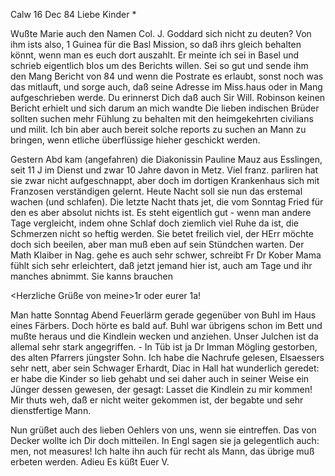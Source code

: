  Calw 16 Dec 84
Liebe Kinder <Marie>*

Wußte Marie auch den Namen Col. J. Goddard sich nicht zu deuten? Von ihm ists also, 1 Guinea für die Basl Mission, so daß ihrs gleich behalten könnt, wenn man es euch dort auszahlt. Er meinte ich sei in Basel und schrieb eigentlich blos um des Berichts willen. Sei so gut und sende ihm den Mang Bericht von 84 und wenn die Postrate es erlaubt, sonst noch was das mitlauft, und sorge auch, daß seine Adresse im Miss.haus oder in Mang aufgeschrieben werde. Du erinnerst Dich daß auch Sir Will. Robinson keinen Bericht erhielt und sich darum an mich wandte Die lieben indischen Brüder sollten suchen mehr Fühlung zu behalten mit den heimgekehrten civilians und milit. Ich bin aber auch bereit solche reports zu suchen an Mann zu bringen, wenn etliche überflüssige hieher geschickt werden.

Gestern Abd kam (angefahren) die Diakonissin Pauline Mauz aus Esslingen, seit 11 J im Dienst und zwar 10 Jahre davon in Metz. Viel franz. parliren hat sie zwar nicht aufgeschnappt, aber doch im dortigen Krankenhaus sich mit Franzosen verständigen gelernt. Heute Nacht soll sie nun das erstemal wachen (und schlafen). Die letzte Nacht thats jet, die vom Sonntag Fried für den es aber absolut nichts ist. Es steht eigentlich gut - wenn man andere Tage vergleicht, indem ohne Schlaf doch ziemlich viel Ruhe da ist, die Schmerzen nicht so heftig werden. Sie betet freilich viel, der HErr möchte doch sich beeilen, aber man muß eben auf sein Stündchen warten. Der Math Klaiber in Nag. gehe es auch sehr schwer, schreibt Fr Dr Kober 
Mama fühlt sich sehr erleichtert, daß jetzt jemand hier ist, auch am Tage und ihr manches abnimmt. Sie kanns brauchen

<Herzliche Grüße von meine>1r oder eurer <lieben Mam>1a!

Man hatte Sonntag Abend Feuerlärm gerade gegenüber von Buhl im Haus eines Färbers. Doch hörte es bald auf. Buhl war übrigens schon im Bett und mußte heraus und die Kindlein wecken und anziehen. Unser Julchen ist da allemal sehr stark angegriffen. - In Tüb ist ja Dr Imman Mögling gestorben, des alten Pfarrers jüngster Sohn. Ich habe die Nachrufe gelesen, Elsaessers sehr nett, aber sein Schwager Erhardt, Diac in Hall hat wunderlich geredet: er habe die Kinder so lieb gehabt und sei daher auch in seiner Weise ein Jünger dessen gewesen, der gesagt: Lasset die Kindlein zu mir kommen! Mir thuts weh, daß er nicht weiter gekommen ist, der begabte und sehr dienstfertige Mann.

Nun grüßet auch des lieben Oehlers von uns, wenn sie eintreffen. Das von Decker wollte ich Dir doch mitteilen. In Engl sagen sie ja gelegentlich auch: men, not measures! Ich halte ihn auch für recht als Mann, das übrige muß erbeten werden. Adieu
 Es küßt Euer V.
